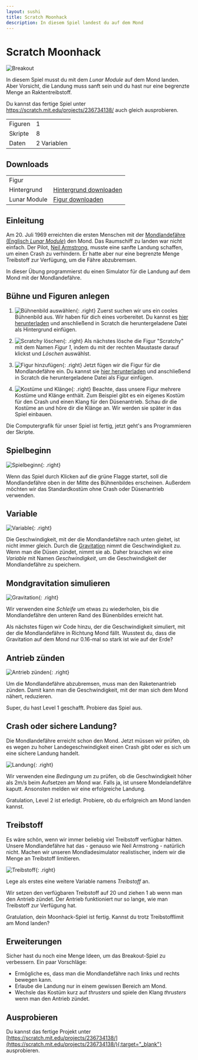 ```yaml
---
layout: sushi
title: Scratch Moonhack
description: In diesem Spiel landest du auf dem Mond
---
```


# Scratch Moonhack

<div class="row sushi-intro">
	<div class="col-sm-6"><img alt="Breakout" src="scratch-moonhack/in-flight.png" /></div>
	<div class="col-sm-6">
		<p>In diesem Spiel musst du mit dem <em>Lunar Module</em> auf dem Mond landen. Aber Vorsicht, die Landung muss sanft sein und du hast nur eine begrenzte Menge an Raktentreibstoff.</p>
		<p>Du kannst das fertige Spiel unter <a href="https://scratch.mit.edu/projects/236734138/" target="_blank">https://scratch.mit.edu/projects/236734138/</a> auch gleich ausprobieren.</p>
		<table class="table sushi-stats">
			<tbody>
				<tr>
					<td>Figuren</td>
					<td>1</td>
				</tr>
				<tr>
					<td>Skripte</td>
					<td>8</td>
				</tr>
				<tr>
					<td>Daten</td>
					<td>2 Variablen</td>
				</tr>
			</tbody>
		</table>
	</div>
</div>

## Downloads

<table class="table sushi-overview">
	<tr class="subtitle">
		<td>Figur</td>
		<td></td>
	</tr>
	<tr>
		<td>Hintergrund</td>
		<td><a href="scratch-moonhack/backdrop1.png">Hintergrund downloaden</a></td>
	</tr>
	<tr>
		<td>Lunar Module</td>
		<td><a href="scratch-moonhack/Lunar_Module.sprite2">Figur downloaden</a></td>
	</tr>
</table>

## Einleitung

Am 20. Juli 1969 erreichten die ersten Menschen mit der [Mondlandefähre (Englisch *Lunar Module*)](https://de.wikipedia.org/wiki/Mondlandef%C3%A4hre) den Mond. Das Raumschiff zu landen war nicht einfach. Der Pilot, [Neil Armstrong](https://de.wikipedia.org/wiki/Neil_Armstrong), musste eine sanfte Landung schaffen, um einen Crash zu verhindern. Er hatte aber nur eine begrenzte Menge Treibstoff zur Verfügung, um die Fähre abzubremsen.

In dieser Übung programmierst du einen Simulator für die Landung auf dem Mond mit der Mondlandefähre.

## Bühne und Figuren anlegen

1. ![Bühnenbild auswählen](scratch-moonhack/buehnenbild.png){: .right}
Zuerst suchen wir uns ein cooles Bühnenbild aus. Wir haben für dich eines vorbereitet. Du kannst es [hier herunterladen](scratch-moonhack/backdrop1.png) und anschließend in Scratch die heruntergeladene Datei als Hintergrund einfügen.

2. ![Scratchy löschen](scratch-moonhack/scratchy-loeschen.png){: .right}
Als nächstes lösche die Figur "Scratchy" mit dem Namen *Figur 1*, indem du mit der rechten Maustaste darauf klickst und *Löschen* auswählst.

3. ![Figur hinzufügen](scratch-moonhack/figur.png){: .right}
Jetzt fügen wir die Figur für die Mondlandefähre ein. Du kannst sie [hier herunterladen](scratch-moonhack/Lunar_Module.sprite2) und anschließend in Scratch die heruntergeladene Datei als Figur einfügen.

4. ![Kostüme und Klänge](scratch-moonhack/kostueme-klaenge.png){: .right}
Beachte, dass unsere Figur mehrere Kostüme und Klänge enthält. Zum Beispiel gibt es ein eigenes Kostüm für den Crash und einen Klang für den Düsenantrieb. Schau dir die Kostüme an und höre dir die Klänge an. Wir werden sie später in das Spiel einbauen.

Die Computergrafik für unser Spiel ist fertig, jetzt geht's ans Programmieren der Skripte.

## Spielbeginn

![Spielbeginn](scratch-moonhack/spielbeginn.png){: .right}

Wenn das Spiel durch Klicken auf die grüne Flagge startet, soll die Mondlandefähre oben in der Mitte des Bühnenbildes erscheinen. Außerdem möchten wir das Standardkostüm ohne Crash oder Düsenantrieb verwenden.

## Variable

![Variable](scratch-moonhack/variable.png){: .right}

Die Geschwindigkeit, mit der die Mondlandefähre nach unten gleitet, ist nicht immer gleich. Durch die [Gravitation](https://de.wikipedia.org/wiki/Gravitation) nimmt die Geschwindigkeit zu. Wenn man die Düsen zündet, nimmt sie ab. Daher brauchen wir eine *Variable* mit Namen *Geschwindigkeit*, um die Geschwindigkeit der Mondlandefähre zu speichern.

## Mondgravitation simulieren

![Gravitation](scratch-moonhack/gravitation.png){: .right}

Wir verwenden eine *Schleife* um etwas zu wiederholen, bis die Mondlandefähre den unteren Rand des Bünenbildes erreicht hat.<br/>

Als nächstes fügen wir Code hinzu, der die Geschwindigkeit simuliert, mit der die Mondlandefähre in Richtung Mond fällt. Wusstest du, dass die Gravitation auf dem Mond nur 0.16-mal so stark ist wie auf der Erde?

## Antrieb zünden

![Antrieb zünden](scratch-moonhack/antrieb-zuenden.png){: .right}

Um die Mondlandefähre abzubremsen, muss man den Raketenantrieb zünden. Damit kann man die Geschwindigkeit, mit der man sich dem Mond nähert, reduzieren.

Super, du hast Level 1 geschafft. Probiere das Spiel aus.

## Crash oder sichere Landung?

Die Mondlandefähre erreicht schon den Mond. Jetzt müssen wir prüfen, ob es wegen zu hoher Landegeschwindigkeit einen Crash gibt oder es sich um eine sichere Landung handelt.

![Landung](scratch-moonhack/landung.png){: .right}

Wir verwenden eine *Bedingung* um zu prüfen, ob die Geschwindigkeit höher als 2m/s beim Aufsetzen am Mond war. Falls ja, ist unsere Mondelandefähre kaputt. Ansonsten melden wir eine erfolgreiche Landung.

Gratulation, Level 2 ist erledigt. Probiere, ob du erfolgreich am Mond landen kannst.

## Treibstoff

Es wäre schön, wenn wir immer beliebig viel Treibstoff verfügbar hätten. Unsere Mondlandefähre hat das - genauso wie Neil Armstrong - natürlich nicht. Machen wir unseren Mondladesimulator realistischer, indem wir die Menge an Treibstoff limitieren.

![Treibstoff](scratch-moonhack/treibstoff.png){: .right}

Lege als erstes eine weitere Variable namens *Treibstoff* an.<br/>

Wir setzen den verfügbaren Treibstoff auf 20 und ziehen 1 ab wenn man den Antrieb zündet. Der Antrieb funktioniert nur so lange, wie man Treibstoff zur Verfügung hat.

Gratulation, dein Moonhack-Spiel ist fertig. Kannst du trotz Treibstofflimit am Mond landen?

## Erweiterungen

Sicher hast du noch eine Menge Ideen, um das Breakout-Spiel zu verbessern. Ein paar Vorschläge:

* Ermögliche es, dass man die Mondlandefähre nach links und rechts bewegen kann.
* Erlaube die Landung nur in einem gewissen Bereich am Mond.
* Wechsle das Kostüm kurz auf *thrusters* und spiele den Klang *thrusters* wenn man den Antrieb zündet.

## Ausprobieren

Du kannst das fertige Projekt unter [https://scratch.mit.edu/projects/236734138/](https://scratch.mit.edu/projects/236734138/){:target="_blank"} ausprobieren.
